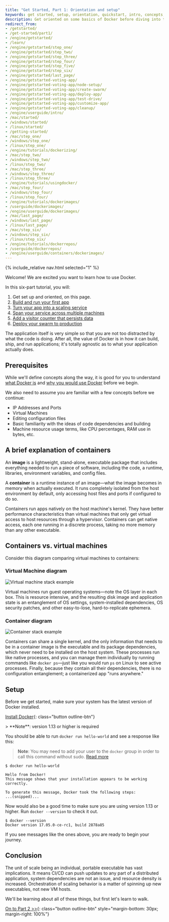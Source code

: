 ```yaml
---
title: "Get Started, Part 1: Orientation and setup"
keywords: get started, setup, orientation, quickstart, intro, concepts, containers
description: Get oriented on some basics of Docker before diving into the walkthrough.
redirect_from:
- /getstarted/
- /get-started/part1/
- /engine/getstarted/
- /learn/
- /engine/getstarted/step_one/
- /engine/getstarted/step_two/
- /engine/getstarted/step_three/
- /engine/getstarted/step_four/
- /engine/getstarted/step_five/
- /engine/getstarted/step_six/
- /engine/getstarted/last_page/
- /engine/getstarted-voting-app/
- /engine/getstarted-voting-app/node-setup/
- /engine/getstarted-voting-app/create-swarm/
- /engine/getstarted-voting-app/deploy-app/
- /engine/getstarted-voting-app/test-drive/
- /engine/getstarted-voting-app/customize-app/
- /engine/getstarted-voting-app/cleanup/
- /engine/userguide/intro/
- /mac/started/
- /windows/started/
- /linux/started/
- /getting-started/
- /mac/step_one/
- /windows/step_one/
- /linux/step_one/
- /engine/tutorials/dockerizing/
- /mac/step_two/
- /windows/step_two/
- /linux/step_two/
- /mac/step_three/
- /windows/step_three/
- /linux/step_three/
- /engine/tutorials/usingdocker/
- /mac/step_four/
- /windows/step_four/
- /linux/step_four/
- /engine/tutorials/dockerimages/
- /userguide/dockerimages/
- /engine/userguide/dockerimages/
- /mac/last_page/
- /windows/last_page/
- /linux/last_page/
- /mac/step_six/
- /windows/step_six/
- /linux/step_six/
- /engine/tutorials/dockerrepos/
- /userguide/dockerrepos/
- /engine/userguide/containers/dockerimages/
---
```


{% include_relative nav.html selected="1" %}

Welcome! We are excited you want to learn how to use Docker.

In this six-part tutorial, you will:

1. Get set up and oriented, on this page.
2. [Build and run your first app](part2.md)
3. [Turn your app into a scaling service](part3.md)
4. [Span your service across multiple machines](part4.md)
5. [Add a visitor counter that persists data](part5.md)
6. [Deploy your swarm to production](part6.md)

The application itself is very simple so that you are not too distracted by
what the code is doing. After all, the value of Docker is in how it can build,
ship, and run applications; it's totally agnostic as to what your application
actually does.

## Prerequisites

While we'll define concepts along the way, it is good for you to understand
[what Docker is](https://www.docker.com/what-docker) and [why you would use
Docker](https://www.docker.com/use-cases) before we begin.

We also need to assume you are familiar with a few concepts before we continue:

- IP Addresses and Ports
- Virtual Machines
- Editing configuration files
- Basic familiarity with the ideas of code dependencies and building
- Machine resource usage terms, like CPU percentages, RAM use in bytes, etc.

## A brief explanation of containers

An **image** is a lightweight, stand-alone, executable package that includes
everything needed to run a piece of software, including the code, a runtime,
libraries, environment variables, and config files.

A **container** is a runtime instance of an image&#8212;what the image becomes
in memory when actually executed. It runs completely isolated from the host
environment by default, only accessing host files and ports if configured to do
so.

Containers run apps natively on the host machine's kernel. They have better
performance characteristics than virtual machines that only get virtual access
to host resources through a hypervisor. Containers can get native access, each
one running in a discrete process, taking no more memory than any other
executable.

## Containers vs. virtual machines

Consider this diagram comparing virtual machines to containers:

### Virtual Machine diagram

![Virtual machine stack example](https://www.docker.com/sites/default/files/VM%402x.png)

Virtual machines run guest operating systems&#8212;note the OS layer in each
box. This is resource intensive, and the resulting disk image and application
state is an entanglement of OS settings, system-installed dependencies, OS
security patches, and other easy-to-lose, hard-to-replicate ephemera.

### Container diagram

![Container stack example](https://www.docker.com/sites/default/files/Container%402x.png)

Containers can share a single kernel, and the only information that needs to be
in a container image is the executable and its package dependencies, which never
need to be installed on the host system. These processes run like native
processes, and you can manage them individually by running commands like `docker
ps`&#8212;just like you would run `ps` on Linux to see active processes.
Finally, because they contain all their dependencies, there is no configuration
entanglement; a containerized app "runs anywhere."

## Setup

Before we get started, make sure your system has the latest version of Docker
installed.

[Install Docker](/engine/installation/index.md){: class="button outline-btn"}
<div style="clear:left"></div>
> **Note**: version 1.13 or higher is required

You should be able to run `docker run hello-world` and see a response like this:
> **Note**: You may need to add your user to the `docker` group in order to call this command without sudo. [Read more](https://docs.docker.com/engine/installation/linux/linux-postinstall/)

```shell
$ docker run hello-world

Hello from Docker!
This message shows that your installation appears to be working correctly.

To generate this message, Docker took the following steps:
...(snipped)...
```

Now would also be a good time to make sure you are using version 1.13 or higher. Run `docker --version` to check it out.

```shell
$ docker --version
Docker version 17.05.0-ce-rc1, build 2878a85
```

If you see messages like the ones above, you are ready to begin your journey.

## Conclusion

The unit of scale being an individual, portable executable has vast
implications. It means CI/CD can push updates to any part of a distributed
application, system dependencies are not an issue, and resource density is
increased. Orchestration of scaling behavior is a matter of spinning up new
executables, not new VM hosts.

We'll be learning about all of these things, but first let's learn to walk.

[On to Part 2 >>](part2.md){: class="button outline-btn" style="margin-bottom: 30px; margin-right: 100%"}
